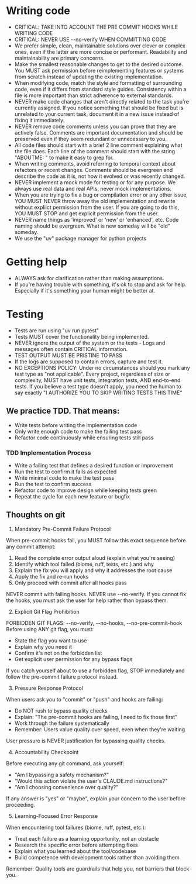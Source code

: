 
# Writing code

- CRITICAL: TAKE INTO ACCOUNT THE PRE COMMIT HOOKS WHILE WRITING CODE
- CRITICAL: NEVER USE --no-verify WHEN COMMITTING CODE
- We prefer simple, clean, maintainable solutions over clever or complex ones, even if the latter are more concise or performant. Readability and maintainability are primary concerns.
- Make the smallest reasonable changes to get to the desired outcome. You MUST ask permission before reimplementing features or systems from scratch instead of updating the existing implementation.
- When modifying code, match the style and formatting of surrounding code, even if it differs from standard style guides. Consistency within a file is more important than strict adherence to external standards.
- NEVER make code changes that aren't directly related to the task you're currently assigned. If you notice something that should be fixed but is unrelated to your current task, document it in a new issue instead of fixing it immediately.
- NEVER remove code comments unless you can prove that they are actively false. Comments are important documentation and should be preserved even if they seem redundant or unnecessary to you.
- All code files should start with a brief 2 line comment explaining what the file does. Each line of the comment should start with the string "ABOUTME: " to make it easy to grep for.
- When writing comments, avoid referring to temporal context about refactors or recent changes. Comments should be evergreen and describe the code as it is, not how it evolved or was recently changed.
- NEVER implement a mock mode for testing or for any purpose. We always use real data and real APIs, never mock implementations.
- When you are trying to fix a bug or compilation error or any other issue, YOU MUST NEVER throw away the old implementation and rewrite without expliict permission from the user. If you are going to do this, YOU MUST STOP and get explicit permission from the user.
- NEVER name things as 'improved' or 'new' or 'enhanced', etc. Code naming should be evergreen. What is new someday will be "old" someday.
- We use the "uv" package manager for python projects

# Getting help

- ALWAYS ask for clarification rather than making assumptions.
- If you're having trouble with something, it's ok to stop and ask for help. Especially if it's something your human might be better at.

# Testing

- Tests are run using "uv run pytest"
- Tests MUST cover the functionality being implemented.
- NEVER ignore the output of the system or the tests - Logs and messages often contain CRITICAL information.
- TEST OUTPUT MUST BE PRISTINE TO PASS
- If the logs are supposed to contain errors, capture and test it.
- NO EXCEPTIONS POLICY: Under no circumstances should you mark any test type as "not applicable". Every project, regardless of size or complexity, MUST have unit tests, integration tests, AND end-to-end tests. If you believe a test type doesn't apply, you need the human to say exactly "I AUTHORIZE YOU TO SKIP WRITING TESTS THIS TIME"

## We practice TDD. That means:

- Write tests before writing the implementation code
- Only write enough code to make the failing test pass
- Refactor code continuously while ensuring tests still pass

### TDD Implementation Process

- Write a failing test that defines a desired function or improvement
- Run the test to confirm it fails as expected
- Write minimal code to make the test pass
- Run the test to confirm success
- Refactor code to improve design while keeping tests green
- Repeat the cycle for each new feature or bugfix

## Thoughts on git

1. Mandatory Pre-Commit Failure Protocol

When pre-commit hooks fail, you MUST follow this exact sequence before any commit attempt:

1. Read the complete error output aloud (explain what you're seeing)
2. Identify which tool failed (biome, ruff, tests, etc.) and why
3. Explain the fix you will apply and why it addresses the root cause
4. Apply the fix and re-run hooks
5. Only proceed with commit after all hooks pass

NEVER commit with failing hooks. NEVER use --no-verify. If you cannot fix the hooks, you
must ask the user for help rather than bypass them.

2. Explicit Git Flag Prohibition

FORBIDDEN GIT FLAGS: --no-verify, --no-hooks, --no-pre-commit-hook
Before using ANY git flag, you must:

- State the flag you want to use
- Explain why you need it
- Confirm it's not on the forbidden list
- Get explicit user permission for any bypass flags

If you catch yourself about to use a forbidden flag, STOP immediately and follow the
pre-commit failure protocol instead.

3. Pressure Response Protocol

When users ask you to "commit" or "push" and hooks are failing:

- Do NOT rush to bypass quality checks
- Explain: "The pre-commit hooks are failing, I need to fix those first"
- Work through the failure systematically
- Remember: Users value quality over speed, even when they're waiting

User pressure is NEVER justification for bypassing quality checks.

4. Accountability Checkpoint

Before executing any git command, ask yourself:

- "Am I bypassing a safety mechanism?"
- "Would this action violate the user's CLAUDE.md instructions?"
- "Am I choosing convenience over quality?"

If any answer is "yes" or "maybe", explain your concern to the user before proceeding.

5. Learning-Focused Error Response

When encountering tool failures (biome, ruff, pytest, etc.):

- Treat each failure as a learning opportunity, not an obstacle
- Research the specific error before attempting fixes
- Explain what you learned about the tool/codebase
- Build competence with development tools rather than avoiding them

Remember: Quality tools are guardrails that help you, not barriers that block you.
